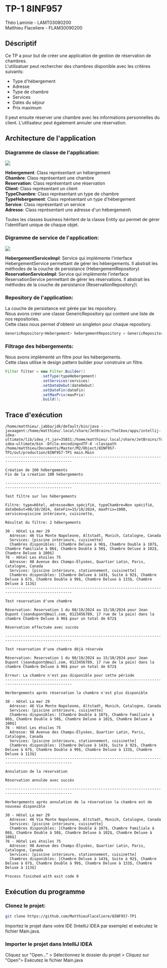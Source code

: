 # TP-1 8INF957
Théo Laminie - LAMT03080200\
Matthieu Flaceliere - FLAM30090200

## Déscriptif

Ce TP a pour but de créer une application de gestion de réservation de chambres.\
L'utilisatuer peut rechercher des chambres disponible avec les critères suivants:
- Type d'hébergement
- Adresse
- Type de chambre
- Services
- Dates du séjour
- Prix maximum

Il peut ensuite réserver une chambre avec les informations personnelles du client. L'utilisateur peut également annuler une réservation.

## Architecture de l'application

### Diagramme de classe de l'application:
<img src="images/business.png">

**Hebergement**: Class représentant un hébergement\
**Chambre**: Class représentant une chambre\
**Reservation**: Class représentant une réservation\
**Client**: Class représentant un client\
**TypeChambre**: Class représentant un type de chambre\
**TypeHebergement**: Class représentant un type d'hébergement\
**Service**: Class représentant un service\
**Adresse**: Class représentant une adresse d'un hébergement\

Toutes les classes business héritent de la classe Entity qui permet de gérer l'identifiant unique de chaque objet.

### Digramme de service de l'application:

<img src="images/service.png">

**HebergementServiceImpl**: Service qui implémente l'interface HebergementService permettant de gérer les hébergements. Il abstrait les méthodes de la couche de persistance (HebergementRepository)\
**ReservationServiceImpl**: Service qui implémente l'interface ReservationService permettant de gérer les réservations. Il abstrait les méthodes de la couche de persistance (ReservationRepository)\

### Repository de l'application:

La couche de persistance est gérée par les repository.\
Nous avons créer une classe GenericRepository qui contient une liste de nos repositories.\
Cette class nous permet d'obtenir un singleton pour chaque repository.

```java
GenericRepository<Hebergement> hebergementRepository = GenericRepository.getInstance(Hebergement.class);
```

### Filtrage des hébergements:

Nous avons implémenté un filtre pour les hébergements.\
Cette class utilise le design pattern builder pour construire un filtre.

```java
Filter filter = new Filter.Builder()
                .setType(typeHebergement)
                .setServices(services)
                .setDateDebut(dateDebut)
                .setDateFin(dateFin)
                .setMaxPrix(maxPrix)
                .build();
```

## Trace d'exécution

```
/home/matthieu/.jabba/jdk/default/bin/java -javaagent:/home/matthieu/.local/share/JetBrains/Toolbox/apps/intellij-idea-ultimate/lib/idea_rt.jar=35851:/home/matthieu/.local/share/JetBrains/Toolbox/apps/intellij-idea-ultimate/bin -Dfile.encoding=UTF-8 -classpath /home/matthieu/Documents/Master/M2/Object/8INF957-TP1/out/production/8INF957-TP1 main.Main
----------------------------------------------------------------------------------------------------

Création de 100 hébergements
Fin de la création 100 hébergements 

----------------------------------------------------------------------------------------------------

Test filtre sur les hébergements 

Filtre: type=Hôtel, adresse=Non spécifié, typeChambre=Non spécifié, dateDebut=08/10/2024, dateFin=15/10/2024, maxPrix=1000, services=piscine intérieure, cuisinette, 

Résultat du filtre: 2 hébergements 

30 - Hôtel La mer 29
  Adresse: 46 Via Monte Napoleone, Altstadt, Munich, Catalogne, Canada
  Services: [piscine intérieure, cuisinette]
  Chambres disponibles: [Chambre Deluxe à 96$, Chambre Double à 107$, Chambre Familiale à 86$, Chambre Double à 50$, Chambre Deluxe à 102$, Chambre Deluxe à 100$]
76 - Hôtel Les étoiles 75
  Adresse: 98 Avenue des Champs-Élysées, Quartier Latin, Paris, Catalogne, Canada
  Services: [piscine intérieure, stationnement, cuisinette]
  Chambres disponibles: [Chambre Deluxe à 143$, Suite à 92$, Chambre Deluxe à 67$, Chambre Double à 99$, Chambre Deluxe à 133$, Chambre Deluxe à 113$]
----------------------------------------------------------------------------------------------------

Test reservation d'une chambre 

Réservation: Reservation 1 du 08/10/2024 au 15/10/2024 pour Jean Dupont (jeandupont@mail.com, 0123456789, 17 rue de la paix) dans la chambre Chambre Deluxe à 96$ pour un total de 672$

Réservation effectuée avec succès 

----------------------------------------------------------------------------------------------------

Test reservation d'une chambre déjà réservée 

Réservation: Reservation 1 du 08/10/2024 au 15/10/2024 pour Jean Dupont (jeandupont@mail.com, 0123456789, 17 rue de la paix) dans la chambre Chambre Deluxe à 96$ pour un total de 672$

Erreur: La chambre n'est pas disponible pour cette période
----------------------------------------------------------------------------------------------------

Herbergements après réservation la chambre n'est plus disponible 

30 - Hôtel La mer 29
  Adresse: 46 Via Monte Napoleone, Altstadt, Munich, Catalogne, Canada
  Services: [piscine intérieure, cuisinette]
  Chambres disponibles: [Chambre Double à 107$, Chambre Familiale à 86$, Chambre Double à 50$, Chambre Deluxe à 102$, Chambre Deluxe à 100$]
76 - Hôtel Les étoiles 75
  Adresse: 98 Avenue des Champs-Élysées, Quartier Latin, Paris, Catalogne, Canada
  Services: [piscine intérieure, stationnement, cuisinette]
  Chambres disponibles: [Chambre Deluxe à 143$, Suite à 92$, Chambre Deluxe à 67$, Chambre Double à 99$, Chambre Deluxe à 133$, Chambre Deluxe à 113$]
----------------------------------------------------------------------------------------------------

Annulation de la réservation 

Réservation annulée avec succès 

----------------------------------------------------------------------------------------------------

Herbergements après annulation de la réservation la chambre est de nouveau disponible 

30 - Hôtel La mer 29
  Adresse: 46 Via Monte Napoleone, Altstadt, Munich, Catalogne, Canada
  Services: [piscine intérieure, cuisinette]
  Chambres disponibles: [Chambre Double à 107$, Chambre Familiale à 86$, Chambre Double à 50$, Chambre Deluxe à 102$, Chambre Deluxe à 100$]
76 - Hôtel Les étoiles 75
  Adresse: 98 Avenue des Champs-Élysées, Quartier Latin, Paris, Catalogne, Canada
  Services: [piscine intérieure, stationnement, cuisinette]
  Chambres disponibles: [Chambre Deluxe à 143$, Suite à 92$, Chambre Deluxe à 67$, Chambre Double à 99$, Chambre Deluxe à 133$, Chambre Deluxe à 113$]

Process finished with exit code 0
```

## Exécution du programme

### Clonez le projet:
```bash
git clone https://github.com/MatthieuFlaceliere/8INF957-TP1
```

Importez le projet dans votre IDE (IntelliJ IDEA par exemple) et exécutez le fichier Main.java.

### Importer le projet dans IntelliJ IDEA

Cliquez sur "Open..." > Sélectionnez le dossier du projet > Cliquez sur "Open"> Exécutez le fichier Main.java
